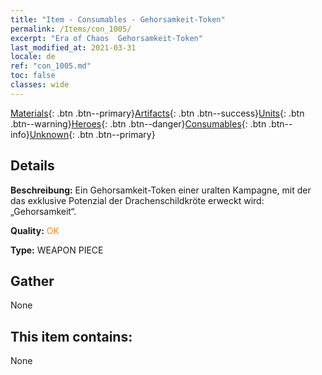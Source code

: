 ```yaml
---
title: "Item - Consumables - Gehorsamkeit-Token"
permalink: /Items/con_1005/
excerpt: "Era of Chaos  Gehorsamkeit-Token"
last_modified_at: 2021-03-31
locale: de
ref: "con_1005.md"
toc: false
classes: wide
---
```

 [Materials](/de/Items/){: .btn .btn--primary}[Artifacts](/de/Items/Artifacts/){: .btn .btn--success}[Units](/de/Items/Units/){: .btn .btn--warning}[Heroes](/de/Items/Heroes/){: .btn .btn--danger}[Consumables](/de/Items/Consumables/){: .btn .btn--info}[Unknown](/de/Items/Unknown/){: .btn .btn--primary}

## Details
 **Beschreibung:** Ein Gehorsamkeit-Token einer uralten Kampagne, mit der das exklusive Potenzial der Drachenschildkröte erweckt wird: „Gehorsamkeit“.

 **Quality:** <span style="color: #FF8C00">OK</span>

 **Type:** WEAPON PIECE

## Gather

  None

## This item contains:

  None

